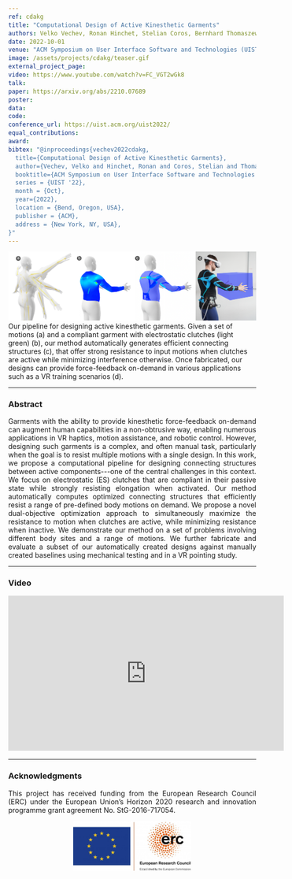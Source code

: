 ```yaml
---
ref: cdakg
title: "Computational Design of Active Kinesthetic Garments"
authors: Velko Vechev, Ronan Hinchet, Stelian Coros, Bernhard Thomaszewski, Otmar Hilliges
date: 2022-10-01
venue: "ACM Symposium on User Interface Software and Technologies (UIST)"
image: /assets/projects/cdakg/teaser.gif
external_project_page: 
video: https://www.youtube.com/watch?v=FC_VGT2wGk8
talk: 
paper: https://arxiv.org/abs/2210.07689
poster: 
data: 
code: 
conference_url: https://uist.acm.org/uist2022/
equal_contributions: 
award: 
bibtex: "@inproceedings{vechev2022cdakg,
  title={Computational Design of Active Kinesthetic Garments},
  author={Vechev, Velko and Hinchet, Ronan and Coros, Stelian and Thomaszewski, Bernhard and Hilliges, Otmar},
  booktitle={ACM Symposium on User Interface Software and Technologies (UIST)},
  series = {UIST '22},
  month = {Oct},
  year={2022},
  location = {Bend, Oregon, USA},
  publisher = {ACM},
  address = {New York, NY, USA},
}"
---
```





<img src="/assets/projects/cdakg/teaser.png" alt="Teaser-Picture"/>

<div class="fullcol">
<span class="figurecap">
Our pipeline for designing active kinesthetic garments. Given a set of motions (a) and a compliant garment with
electrostatic clutches (light green) (b), our method automatically generates efficient connecting structures (c), that offer strong resistance to input motions when clutches are active while minimizing interference otherwise. Once fabricated, our designs can provide force-feedback on-demand in various applications such as a VR training scenarios (d).
</span>

<hr />



<h3>Abstract</h3>
<p align="justify">
Garments with the ability to provide kinesthetic force-feedback on-demand can augment human capabilities in a non-obtrusive way, enabling numerous applications in VR haptics, motion assistance, and robotic control. However, designing such garments is a complex, and often manual task, particularly when the goal is to resist multiple motions with a single design. In this work, we propose a computational pipeline for designing  connecting structures between active components---one of the central challenges in this context. We focus on electrostatic (ES) clutches that are compliant in their passive state while strongly resisting elongation when activated. Our method automatically computes optimized connecting structures that efficiently resist a range of pre-defined body motions on demand. We propose a novel dual-objective optimization approach to simultaneously maximize the resistance to motion when clutches are active, while minimizing resistance when inactive. We demonstrate our method on a set of problems involving different body sites and a range of motions. We further fabricate and evaluate a subset of our automatically created designs against manually created baselines using mechanical testing and in a VR pointing study.
</p>

<hr/>



<h3>Video</h3>
<div class="video" align="center">
<iframe width="560" height="315" src="https://www.youtube.com/embed/FC_VGT2wGk8" title="YouTube video player" frameborder="0" allow="accelerometer; autoplay; clipboard-write; encrypted-media; gyroscope; picture-in-picture" allowfullscreen></iframe>
</div>

<hr />




<h3>Acknowledgments</h3>
<p align="justify">
This project has received funding from the European Research Council (ERC) under the European Union’s Horizon 2020 research and innovation programme grant agreement No. StG-2016-717054.
</p>
<center>
<img width="240px" src="/assets/images/ERC.jpg" />
</center>


